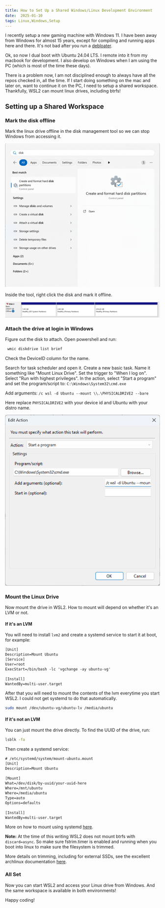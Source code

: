 ```yaml
---
title: How to Set Up a Shared Windows/Linux Development Environment
date:  2025-01-10
tags: Linux,Windows,Setup
---
```


I recently setup a new gaming machine with Windows 11. I have been away from Windows for almost 15 years, except for compiling and running apps here and there. It's not bad after you run a [debloater](https://github.com/Raphire/Win11Debloat). 

Ok, so now I dual boot with Ubuntu 24.04 LTS. I remote into it from my macbook for development. I also develop on Windows when I am using the PC (which is most of the time these days).

There is a problem now, I am not disciplined enough to always have all the repos checked in, all the time. If I start doing something on the mac and later on, want to continue it on the PC, I need to setup a shared workspace. Thankfully, WSL2 can mount linux drives, including btrfs!

## Setting up a Shared Workspace

### Mark the disk offline
Mark the linux drive offline in the disk management tool so we can stop Windows from accessing it. 

![Disk Management Tool](media/disk_management_tool.png)

Inside the tool, right click the disk and mark it offline.

![Mark Offline](media/disk_offline.png)


### Attach the drive at login in Windows
Figure out the disk to attach.
Open powershell and run:
```bat
 wmic diskdrive list brief
```
Check the DeviceID column for the name.

Search for task scheduler and open it.
Create a new basic task. Name it something like "Mount Linux Drive". Set the trigger to "When I log on". Select "Run with highest privileges".
In the action, select "Start a program" and set the program/script to:
`C:\Windows\System32\cmd.exe`

Add arguments:
`/c wsl -d Ubuntu --mount \\.\PHYSICALDRIVE2 --bare`

Here replace `PHYSICALDRIVE2` with your device id and Ubuntu with your distro name.

![Task Scheduler](media/task_action.png)

### Mount the Linux Drive
Now mount the drive in WSL2. How to mount will depend on whether it's an LVM or not.

#### If it's an LVM 
You will need to install `lvm2` and create a systemd service to start it at boot, for example:
```
[Unit]
Description=Mount Ubuntu
[Service]
User=root
ExecStart=/bin/bash -lc 'vgchange -ay ubuntu-vg'

[Install]
WantedBy=multi-user.target
```

After that you will need to mount the contents of the lvm everytime you start WSL2. I could not get systemd to do that automatically.

```sh
sudo mount /dev/ubuntu-vg/ubuntu-lv /media/ubuntu
```

#### If it's not an LVM
You can just mount the drive directly. To find the UUID of the drive, run:
```sh
lsblk -fa
```
Then create a systemd service:
```
# /etc/systemd/system/mount-ubuntu.mount
[Unit]
Description=Mount Ubuntu

[Mount]
What=/dev/disk/by-uuid/your-uuid-here
Where=/mnt/ubuntu
Where=/media/ubuntu
Type=auto
Options=defaults

[Install]
WantedBy=multi-user.target
```
More on how to mount using systemd [here](https://manpages.debian.org/testing/systemd/systemd.mount.5.en.html).

**Note:** At the time of this writing WSL2 does not mount btrfs with `discard=async`. So make sure fstrim.timer is enabled and running when you boot into linux to make sure the filesystem is trimmed.

More details on trimming, including for external SSDs, see the excellent archlinux documentation [here](https://wiki.archlinux.org/title/Solid_state_drive).

### All Set
Now you can start WSL2 and access your Linux drive from Windows.
And the same workspace is available in both environments!

Happy coding!